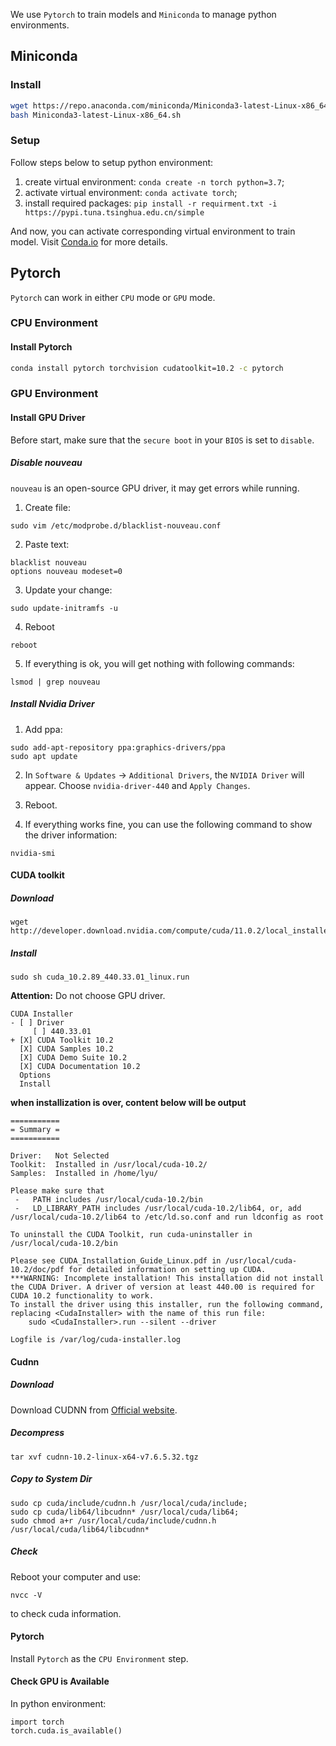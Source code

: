 We use `Pytorch` to train models and `Miniconda` to manage python environments.

## Miniconda

### Install
```bash
wget https://repo.anaconda.com/miniconda/Miniconda3-latest-Linux-x86_64.sh;
bash Miniconda3-latest-Linux-x86_64.sh
```
### Setup
Follow steps below to setup python environment:
1. create virtual environment: `conda create -n torch python=3.7`;
2. activate virtual environment: `conda activate torch`;
3. install required packages: `pip install -r requirment.txt -i https://pypi.tuna.tsinghua.edu.cn/simple`

And now, you can activate corresponding virtual environment to train model.
Visit [Conda.io](https://docs.conda.io/projects/conda/en/latest/index.html) for more details.

## Pytorch
`Pytorch` can work in either `CPU` mode or `GPU` mode.

### CPU Environment

#### Install Pytorch
```bash
conda install pytorch torchvision cudatoolkit=10.2 -c pytorch
```

### GPU Environment

#### Install GPU Driver
Before start, make sure that the `secure boot` in your `BIOS` is set to `disable`.

##### Disable nouveau
`nouveau` is an open-source GPU driver, it may get errors while running.
1. Create file:
```
sudo vim /etc/modprobe.d/blacklist-nouveau.conf
```

2. Paste text: 
```
blacklist nouveau
options nouveau modeset=0
```

3. Update your change:
```
sudo update-initramfs -u
```

4. Reboot
```
reboot
```

5. If everything is ok, you will get nothing with following commands:
```
lsmod | grep nouveau
```

##### Install Nvidia Driver
1. Add ppa:
```
sudo add-apt-repository ppa:graphics-drivers/ppa
sudo apt update
```

2. In `Software & Updates` -> `Additional Drivers`, the `NVIDIA Driver` will appear. Choose `nvidia-driver-440` and `Apply Changes`.

3. Reboot.

4. If everything works fine, you can use the following command to show the driver information:
```
nvidia-smi
```

#### CUDA toolkit

##### Download
```
wget http://developer.download.nvidia.com/compute/cuda/11.0.2/local_installers/cuda_10.2.89_440.33.01_linux.run
```

##### Install
```
sudo sh cuda_10.2.89_440.33.01_linux.run
```
**Attention:** Do not choose GPU driver.
```
CUDA Installer
- [ ] Driver
     [ ] 440.33.01
+ [X] CUDA Toolkit 10.2
  [X] CUDA Samples 10.2
  [X] CUDA Demo Suite 10.2
  [X] CUDA Documentation 10.2
  Options
  Install
```
**when installization is over, content below will be output**
```
===========
= Summary =
===========

Driver:   Not Selected
Toolkit:  Installed in /usr/local/cuda-10.2/
Samples:  Installed in /home/lyu/

Please make sure that
 -   PATH includes /usr/local/cuda-10.2/bin
 -   LD_LIBRARY_PATH includes /usr/local/cuda-10.2/lib64, or, add /usr/local/cuda-10.2/lib64 to /etc/ld.so.conf and run ldconfig as root

To uninstall the CUDA Toolkit, run cuda-uninstaller in /usr/local/cuda-10.2/bin

Please see CUDA_Installation_Guide_Linux.pdf in /usr/local/cuda-10.2/doc/pdf for detailed information on setting up CUDA.
***WARNING: Incomplete installation! This installation did not install the CUDA Driver. A driver of version at least 440.00 is required for CUDA 10.2 functionality to work.
To install the driver using this installer, run the following command, replacing <CudaInstaller> with the name of this run file:
    sudo <CudaInstaller>.run --silent --driver

Logfile is /var/log/cuda-installer.log
```

#### Cudnn

##### Download
Download CUDNN from [Official website](https://developer.nvidia.com/cudnn).

##### Decompress
```
tar xvf cudnn-10.2-linux-x64-v7.6.5.32.tgz
```

##### Copy to System Dir
```
sudo cp cuda/include/cudnn.h /usr/local/cuda/include;
sudo cp cuda/lib64/libcudnn* /usr/local/cuda/lib64;
sudo chmod a+r /usr/local/cuda/include/cudnn.h /usr/local/cuda/lib64/libcudnn*
```

##### Check
Reboot your computer and use:
```
nvcc -V
```
to check cuda information.

#### Pytorch
Install `Pytorch` as the `CPU Environment` step.

#### Check GPU is Available
In python environment:
```
import torch
torch.cuda.is_available()
```
